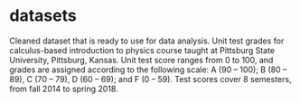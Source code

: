 # datasets
Cleaned dataset that is ready to use for data analysis. Unit test grades for calculus-based introduction to physics course taught at Pittsburg State University, Pittsburg, Kansas. Unit test score ranges from 0 to 100, and grades are assigned according to the following scale: A (90 – 100); B (80 – 89), C (70 – 79), D (60 – 69); and F (0 – 59). Test scores cover 8 semesters, from fall 2014 to spring 2018.
